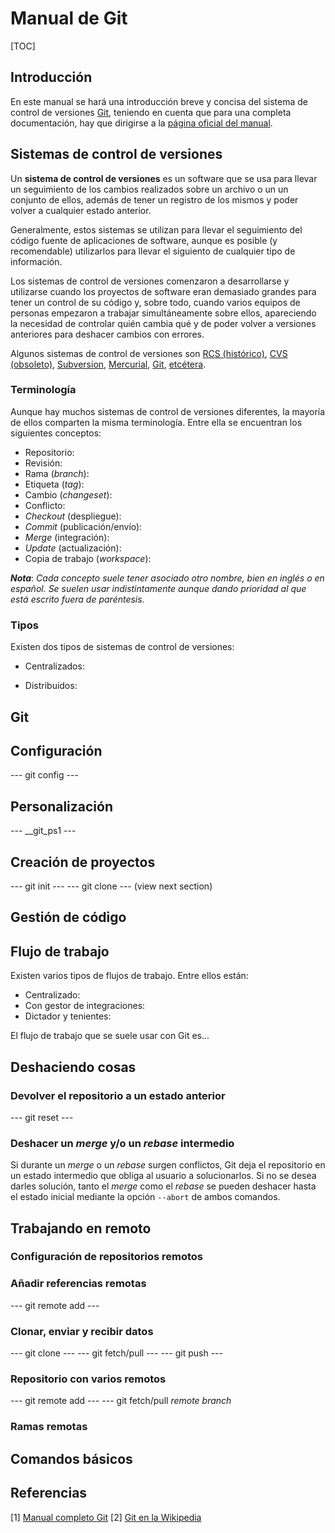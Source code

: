 # Manual de Git #

[TOC]

## Introducción

En este manual se hará una introducción breve y concisa del sistema de control de versiones [Git](http://git-scm.com), teniendo en cuenta que para una completa documentación, hay que dirigirse a la [página oficial del manual](http://git-scm.com/documentation).

## Sistemas de control de versiones

Un **sistema de control de versiones** es un software que se usa para llevar un seguimiento de los cambios realizados sobre un archivo o un un conjunto de ellos, además de tener un registro de los mismos y poder volver a cualquier estado anterior.

Generalmente, estos sistemas se utilizan para llevar el seguimiento del código fuente de aplicaciones de software, aunque es posible (y recomendable) utilizarlos para llevar el siguiento de cualquier tipo de información.

Los sistemas de control de versiones comenzaron a desarrollarse y utilizarse cuando los proyectos de software eran demasiado grandes para tener un control de su código y, sobre todo, cuando varios equipos de personas empezaron a trabajar simultáneamente sobre ellos, apareciendo la necesidad de controlar quién cambia qué y de poder volver a versiones anteriores para deshacer cambios con errores.

Algunos sistemas de control de versiones son [RCS (histórico)](http://es.wikipedia.org/wiki/RCS), [CVS (obsoleto)](http://es.wikipedia.org/wiki/CVS), [Subversion](http://es.wikipedia.org/wiki/Subversion), [Mercurial](http://es.wikipedia.org/wiki/Mercurial), [Git](http://es.wikipedia.org/wiki/Git), [etcétera](http://es.wikipedia.org/wiki/Programas_para_control_de_versiones).

### Terminología

Aunque hay muchos sistemas de control de versiones diferentes, la mayoría de ellos comparten la misma terminología. Entre ella se encuentran los siguientes conceptos:

* Repositorio:
* Revisión:
* Rama (*branch*):
* Etiqueta (*tag*):
* Cambio (*changeset*):
* Conflicto:
* *Checkout* (despliegue):
* *Commit* (publicación/envío):
* *Merge* (integración):
* *Update* (actualización):
* Copia de trabajo (*workspace*):

***Nota***: *Cada concepto suele tener asociado otro nombre, bien en inglés o en español. Se suelen usar indistintamente aunque dando prioridad al que está escrito fuera de paréntesis.*

### Tipos

Existen dos tipos de sistemas de control de versiones:

* Centralizados:

* Distribuidos:

## Git

## Configuración

--- git config ---

## Personalización

--- __git_ps1 ---

## Creación de proyectos

--- git init ---
--- git clone --- (view next section)

## Gestión de código

## Flujo de trabajo

Existen varios tipos de flujos de trabajo. Entre ellos están:

* Centralizado:
* Con gestor de integraciones:
* Dictador y tenientes:

El flujo de trabajo que se suele usar con Git es...

## Deshaciendo cosas

### Devolver el repositorio a un estado anterior

--- git reset ---

### Deshacer un *merge* y/o un *rebase* intermedio

Si durante un *merge* o un *rebase* surgen conflictos, Git deja el repositorio en un estado intermedio que obliga al usuario a solucionarlos. Si no se desea darles solución, tanto el *merge* como el *rebase* se pueden deshacer hasta el estado inicial mediante la opción `--abort` de ambos comandos.

## Trabajando en remoto

### Configuración de repositorios remotos

### Añadir referencias remotas

--- git remote add ---

### Clonar, enviar y recibir datos

--- git clone ---
--- git fetch/pull ---
--- git push ---

### Repositorio con varios remotos

--- git remote add ---
--- git fetch/pull *remote* *branch*

### Ramas remotas

## Comandos básicos

## Referencias

[1] [Manual completo Git](http://git-scm.com)
[2] [Git en la Wikipedia](http://es.wikipedia.org/wiki/Git)
